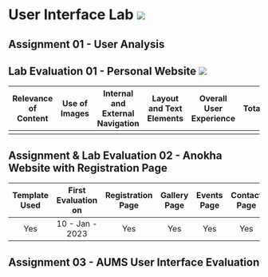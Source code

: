 # User Interface Lab ![](https://img.shields.io/badge/-Live-brightgreen)

## Assignment 01 - User Analysis 


## Lab Evaluation 01 - Personal Website ![](https://img.shields.io/badge/-Completed-brightgreen)

| Relevance of Content | Use of Images | Internal and External Navigation | Layout and Text Elements | Overall User Experience | Total | 
|:--------------------:|:-------------:|:--------------------------------:|:------------------------:|:-----------------------:|:-----:|
|                |          |                       |                       |                       |     |

## Assignment & Lab Evaluation 02 - Anokha Website with Registration Page 

| Template Used | First Evaluation on |  Registration Page | Gallery Page | Events Page | Contact Page | Java Script | Style Guide | Best Practices | 
|:-------------:|:-------------------:|:------------------:|:------------:|:-----------:|:------------:|:-----------:|:-----------:|:--------------:|
|      Yes      |   10 - Jan - 2023   |         Yes        |      Yes     |      Yes    |    Yes       |  Internal   |     No      |       No       |

## Assignment 03 - AUMS User Interface Evaluation
